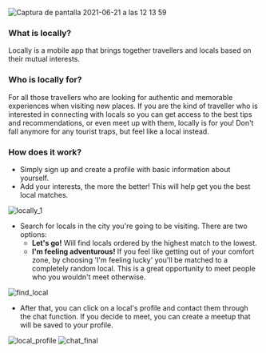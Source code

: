 ![Captura de pantalla 2021-06-21 a las 12 13 59](https://user-images.githubusercontent.com/68306689/122746337-33b8c900-d28a-11eb-8c0e-b3528866fc2b.png)

### What is locally?
Locally is a mobile app that brings together travellers and locals based on their mutual interests.&nbsp;

### Who is locally for? 
For all those travellers who are looking for authentic and memorable experiences when visiting new places. If you are the kind of traveller who is interested in connecting with locals so you can get access to the best tips and recommendations, or even meet up with them, locally is for you! Don't fall anymore for any tourist traps, but feel like a local instead. 

### How does it work?
* Simply sign up and create a profile with basic information about yourself.
* Add your interests, the more the better! This will help get you the best local matches. 

![locally_1](https://user-images.githubusercontent.com/68306689/122804361-215d8000-d2c8-11eb-844c-b6d566b9f975.png)


* Search for locals in the city you're going to be visiting. 
 There are two options: 
  * **Let's go!** Will find locals ordered by the highest match to the lowest. 
  * **I'm feeling adventurous!** If you feel like getting out of your comfort zone, by choosing 'I'm feeling lucky' you'll be matched to a completely random local. This is a great opportunity to meet people who you wouldn't meet otherwise. 
  
![find_local](https://user-images.githubusercontent.com/68306689/122804168-d5aad680-d2c7-11eb-9390-df75237efb28.png)

* After that, you can click on a local's profile and contact them through the chat function. If you decide to meet, you can create a meetup that will be saved to your profile. 

![local_profile](https://user-images.githubusercontent.com/68306689/122804216-e78c7980-d2c7-11eb-8337-3efb0e3b8f6e.png)
![chat_final](https://user-images.githubusercontent.com/68306689/122804205-e3f8f280-d2c7-11eb-8458-a0faf6e3ebdb.png)

